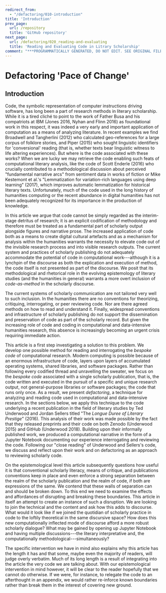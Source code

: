 ```yaml
---
redirect_from:
  - "/defactoring/010-introduction"
title: 'Introduction'
prev_page:
  url: /repository
  title: 'GitHub repository'
next_page:
  url: /defactoring/020_reading-and-evaluating
  title: 'Reading and Evaluating Code in Litrary Scholarship'
comment: "***PROGRAMMATICALLY GENERATED, DO NOT EDIT. SEE ORIGINAL FILES IN /content***"
---
```

# Defactoring 'Pace of Change'

## Introduction

Code, the symbolic representation of computer instructions driving
software, has long been a part of research methods in literary
scholarship. While it is a tired cliché to point to the work of Father
Busa and his compatriots at IBM (Jones 2016, Nyhan and Flinn 2016) as
foundational work in this respect, it was indeed a very early and
important application of computation as a means of analyzing literature.
In recent examples we find Broadwell and Tangherlini (2012) who
calculated geo-references for a large corpus of folklore stories, and
Piper (2015) who sought linguistic identifiers for 'conversional'
reading (that is, whether texts bear linguistic witness to life altering
experiences). But where is the code associated with these works? When we
are lucky we may retrieve the code enabling such feats of computational
literary analysis, like the code of Scott Enderle (2016) who crucially
contributed to a methodological discussion about perceived "fundamental
narrative arcs" from sentiment data in works of fiction or Mike
Kestemont et al.'s "Lemmatization for variation-rich languages using
deep learning" (2017), which improves automatic lemmatization for
historical literary texts. Unfortunately, much of the code used in the
long history of humanities computing or the recent abundance in digital
humanities has not been adequately recognized for its importance in the
production of knowledge.

In this article we argue that code cannot be simply regarded as the
interim-stage detritus of research; it is an explicit codification of
methodology and therefore must be treated as a fundamental part of
scholarly output alongside figures and narrative prose. The increased
application of code both as a means to create digital cultural artefacts
and as a mechanism for analysis within the humanities warrants the
necessity to elevate code out of the invisible research process and into
visible research outputs. The current system and practices of scholarly
publishing do not adequately accommodate the potential of code in
computational work---although it is a lynchpin of the discourse as both
the explication and execution of method, the code itself is not
presented as part of the discourse. We posit that its methodological and
rhetorical role in the evolving epistemology of literary studies (and
the humanities in general) warrants a more overt inclusion of
*code-as-method* in the scholarly discourse.

The current systems of scholarly communication are not tailored very
well to such inclusion. In the humanities there are no conventions for
theorizing, critiquing, interrogating, or peer reviewing code. Nor are
there agreed methods on how to read and understand it. Finally,
widespread conventions and infrastructure of scholarly publishing do not
support the dissemination and preservation of code as part of the
scholarly record. But given the increasing role of code and coding in
computational and data-intensive humanities research, this absence is
increasingly becoming an urgent crisis requiring immediate action.

This article is a first step investigating a solution to this problem.
We develop one possible method for reading and interrogating the
*bespoke code* of computational research. Modern computing is possible
because of an enormous infrastructure of code, layers upon layers of
accumulated operating systems, shared libraries, and software packages.
Rather than following every codified thread and unravelling the sweater,
we focus on the *bespoke code* associated with a single scholarly
publication, that is, the code written and executed in the pursuit of a
specific and unique research output, not general-purpose libraries or
software packages; the code that runs only once. As a result, we present
*defactoring*, a technique for analyzing and reading code used in
computational and data-intensive research. In the sections below, we
apply this technique to the code underlying a recent publication in the
field of literary studies by Ted Underwood and Jordan Sellers titled
"The *Longue Duree of Literary Prestige*" (2016). This analysis of their
work was made possible by the fact that they released preprints and
their code on both Zenodo (Underwood 2015) and GitHub (Underwood 2018).
Building upon their informally published work, we produced a
computational narrative in the form of a Jupyter Notebook documenting
our experience interrogating and reviewing the code. Following our
"close reading" of Underwood and Sellers's code, we discuss and reflect
upon their work and on defactoring as an approach to reviewing scholarly
code.

On the epistemological level this article subsequently questions how
useful it is that conventional scholarly literacy, means of critique,
and publications conventions keep in place and even enforce a strong
separation between the realm of the scholarly publication and the realm
of code, if both are expressions of the same. We contend that these
walls of separation can and should be broken down. To this end we need
to examine the effects and affordances of disrupting and breaking these
boundaries. This article in itself an attempt to create an instance of
such a disruption. We are looking to join the technical and the content
and ask how this adds to discourse. What would it look like if we joined
the quotidian of scholarly practice in code to the loftily theoretical
in the same discursive space? How does this new computationally
inflected mode of discourse afford a more robust scholarly dialogue?
What may be gained by opening up Jupyter Notebook and having multiple
discussions---the literary interpretative and, the computationally
methodological---simultaneously?

The specific intervention we have in mind also explains why this article
has the length it has and that some, maybe even the majority of readers,
will judge overly verbatim. Much of its long length is a result of
integrating into the article the very code we are talking about. With
our epistemological intervention in mind however, it will be clear to
the reader hopefully that we cannot do otherwise. If we were, for
instance, to relegate the code to an afterthought in an appendix, we
would rather re-inforce known boundaries rather than break them in the
interest of covering new ground.
